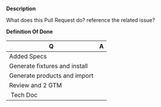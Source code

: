 **Description**

What does this Pull Request do? reference the related issue?

**Definition Of Done**


| Q                                 | A
| --------------------------------- | ---
| Added Specs                       |
| Generate fixtures and install     |
| Generate products and import      |
| Review and 2 GTM                  |
| Tech Doc                          |
